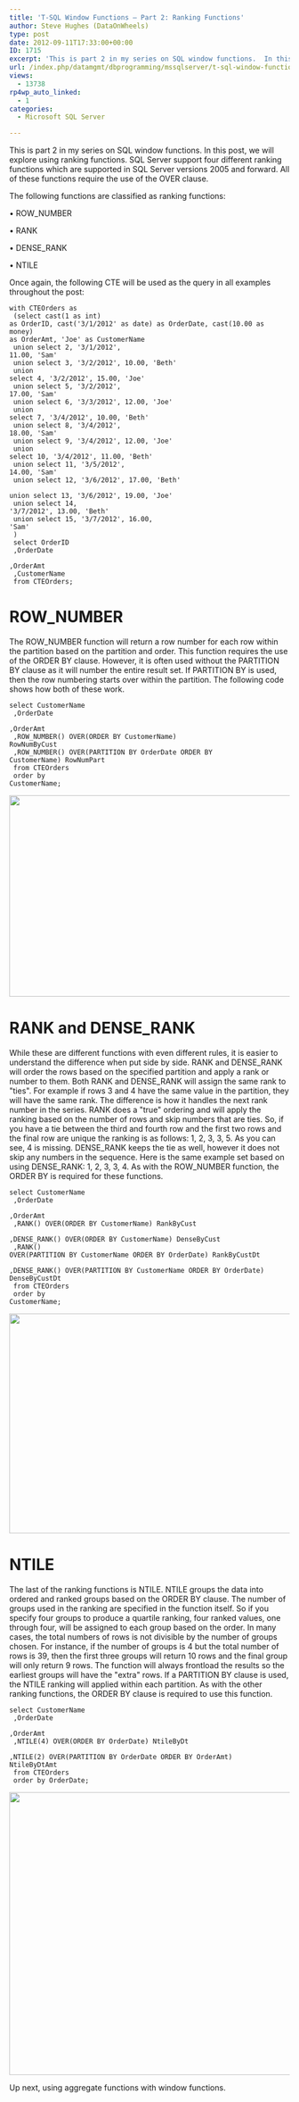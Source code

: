 ```yaml
---
title: 'T-SQL Window Functions – Part 2: Ranking Functions'
author: Steve Hughes (DataOnWheels)
type: post
date: 2012-09-11T17:33:00+00:00
ID: 1715
excerpt: 'This is part 2 in my series on SQL window functions.  In this post, we will explore using ranking functions.  SQL Server support four different ranking functions which are supported in SQL Server versions 2005 and forward.  All of these functions requir&hellip;'
url: /index.php/datamgmt/dbprogramming/mssqlserver/t-sql-window-functions-part-2/
views:
  - 13738
rp4wp_auto_linked:
  - 1
categories:
  - Microsoft SQL Server

---
```


  
This is part 2 in my series on SQL window functions. In this post, we will explore using ranking functions. SQL Server support four different ranking functions which are supported in SQL Server versions 2005 and forward. All of these functions require the use of the OVER clause.
  
The following functions are classified as ranking functions:
  
• ROW_NUMBER
  
• RANK
  
• DENSE_RANK
  
• NTILE
  
Once again, the following CTE will be used as the query in all examples throughout the post:</p> 

<code class="codespan">with CTEOrders as<br />
	(select cast(1 as int) as OrderID, cast('3/1/2012' as date) as OrderDate, cast(10.00 as money) as OrderAmt, 'Joe' as CustomerName<br />
	union select 2, '3/1/2012', 11.00, 'Sam'<br />
	union select 3, '3/2/2012', 10.00, 'Beth'<br />
	union select 4, '3/2/2012', 15.00, 'Joe'<br />
	union select 5, '3/2/2012', 17.00, 'Sam'<br />
	union select 6, '3/3/2012', 12.00, 'Joe'<br />
	union select 7, '3/4/2012', 10.00, 'Beth'<br />
	union select 8, '3/4/2012', 18.00, 'Sam'<br />
	union select 9, '3/4/2012', 12.00, 'Joe'<br />
	union select 10, '3/4/2012', 11.00, 'Beth'<br />
	union select 11, '3/5/2012', 14.00, 'Sam'<br />
	union select 12, '3/6/2012', 17.00, 'Beth'<br />
	union select 13, '3/6/2012', 19.00, 'Joe'<br />
	union select 14, '3/7/2012', 13.00, 'Beth'<br />
	union select 15, '3/7/2012', 16.00, 'Sam'<br />
	)<br />
select OrderID<br />
	,OrderDate<br />
	,OrderAmt<br />
	,CustomerName<br />
   from CTEOrders;</code>

# ROW_NUMBER

The ROW_NUMBER function will return a row number for each row within the partition based on the partition and order. This function requires the use of the ORDER BY clause. However, it is often used without the PARTITION BY clause as it will number the entire result set. If PARTITION BY is used, then the row numbering starts over within the partition. The following code shows how both of these work. 

<code class="codespan">select CustomerName<br />
	,OrderDate<br />
	,OrderAmt<br />
	,ROW_NUMBER() OVER(ORDER BY CustomerName) RowNumByCust<br />
	,ROW_NUMBER() OVER(PARTITION BY OrderDate ORDER BY CustomerName) RowNumPart<br />
   from CTEOrders<br />
   order by CustomerName;</code>

<div class="image_block">
  <a href="/wp-content/uploads/blogs/DataMgmt/RowNumberResults2.JPG?mtime=1346987735"><img src="/wp-content/uploads/blogs/DataMgmt/RowNumberResults2.JPG?mtime=1346987735" width="766" height="361" /></a>
</div>

# RANK and DENSE_RANK

While these are different functions with even different rules, it is easier to understand the difference when put side by side. RANK and DENSE\_RANK will order the rows based on the specified partition and apply a rank or number to them. Both RANK and DENSE\_RANK will assign the same rank to "ties". For example if rows 3 and 4 have the same value in the partition, they will have the same rank. The difference is how it handles the next rank number in the series. RANK does a "true" ordering and will apply the ranking based on the number of rows and skip numbers that are ties. So, if you have a tie between the third and fourth row and the first two rows and the final row are unique the ranking is as follows: 1, 2, 3, 3, 5. As you can see, 4 is missing. DENSE\_RANK keeps the tie as well, however it does not skip any numbers in the sequence. Here is the same example set based on using DENSE\_RANK: 1, 2, 3, 3, 4. As with the ROW_NUMBER function, the ORDER BY is required for these functions.

<code class="codespan">select CustomerName<br />
	,OrderDate<br />
	,OrderAmt<br />
	,RANK() OVER(ORDER BY CustomerName) RankByCust<br />
	,DENSE_RANK() OVER(ORDER BY CustomerName) DenseByCust<br />
	,RANK() OVER(PARTITION BY CustomerName ORDER BY OrderDate) RankByCustDt<br />
	,DENSE_RANK() OVER(PARTITION BY CustomerName ORDER BY OrderDate) DenseByCustDt<br />
   from CTEOrders<br />
   order by CustomerName;</code>

<div class="image_block">
  <a href="/wp-content/uploads/blogs/DataMgmt/RankResults2.JPG?mtime=1346987733"><img src="/wp-content/uploads/blogs/DataMgmt/RankResults2.JPG?mtime=1346987733" width="978" height="394" /></a>
</div>

# NTILE

The last of the ranking functions is NTILE. NTILE groups the data into ordered and ranked groups based on the ORDER BY clause. The number of groups used in the ranking are specified in the function itself. So if you specify four groups to produce a quartile ranking, four ranked values, one through four, will be assigned to each group based on the order. In many cases, the total numbers of rows is not divisible by the number of groups chosen. For instance, if the number of groups is 4 but the total number of rows is 39, then the first three groups will return 10 rows and the final group will only return 9 rows. The function will always frontload the results so the earliest groups will have the "extra" rows. If a PARTITION BY clause is used, the NTILE ranking will applied within each partition. As with the other ranking functions, the ORDER BY clause is required to use this function.

<code class="codespan">select CustomerName<br />
	,OrderDate<br />
	,OrderAmt<br />
	,NTILE(4) OVER(ORDER BY OrderDate) NtileByDt<br />
	,NTILE(2) OVER(PARTITION BY OrderDate ORDER BY OrderAmt) NtileByDtAmt<br />
   from CTEOrders<br />
   order by OrderDate;</code>

<div class="image_block">
  <a href="/wp-content/uploads/blogs/DataMgmt/NtileResults2.jpg?mtime=1346988047"><img src="/wp-content/uploads/blogs/DataMgmt/NtileResults2.JPG?mtime=1346988047" width="741" height="507" /></a>
</div>

Up next, using aggregate functions with window functions.

</html>
